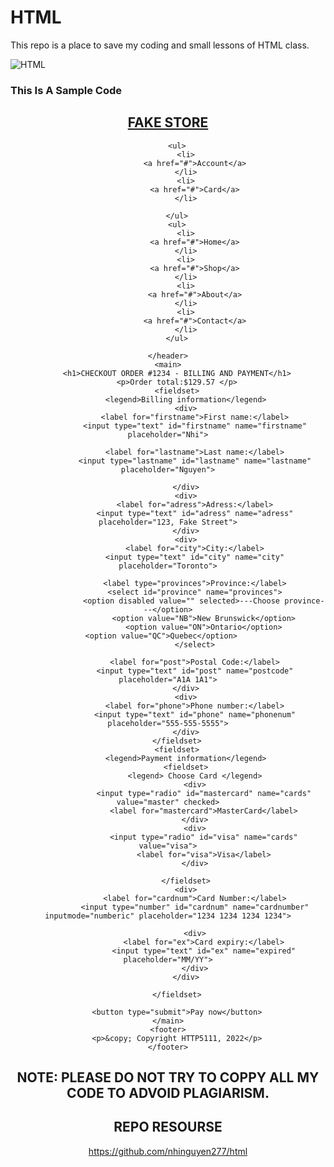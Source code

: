 # HTML
This repo is a place to save my coding and small lessons of HTML class.

![HTML](https://miro.medium.com/v2/resize:fit:900/0*2blaR2l8ZqJ-HAaV.gif)

### This Is A Sample Code

<!DOCTYPE html>
<html lang="en">

<head>
    <meta charset="utf-8">
    <title>Forms and semantic layout tags</title>
</head>

<body>
    <header>
        <h2><a href="#">FAKE STORE</a></h2>

        <ul>
            <li>
                <a href="#">Account</a>
            </li>
            <li>
                <a href="#">Card</a>
            </li>

        </ul>
        <ul>
            <li>
                <a href="#">Home</a>
            </li>
            <li>
                <a href="#">Shop</a>
            </li>
            <li>
                <a href="#">About</a>
            </li>
            <li>
                <a href="#">Contact</a>
            </li>
        </ul>

    </header>
    <main>
        <h1>CHECKOUT ORDER #1234 - BILLING AND PAYMENT</h1>
        <p>Order total:$129.57 </p>
        <fieldset>
            <legend>Billing information</legend>
            <div>
                <label for="firstname">First name:</label>
                <input type="text" id="firstname" name="firstname" placeholder="Nhi">

                <label for="lastname">Last name:</label>
                <input type="lastname" id="lastname" name="lastname" placeholder="Nguyen">

            </div>
            <div>
                <label for="adress">Adress:</label>
                <input type="text" id="adress" name="adress" placeholder="123, Fake Street">
            </div>
            <div>
                <label for="city">City:</label>
                <input type="text" id="city" name="city" placeholder="Toronto">

                <label type="provinces">Province:</label>
                <select id="province" name="provinces">
                    <option disabled value="" selected>---Choose province---</option>
                    <option value="NB">New Brunswick</option>
                    <option value="ON">Ontario</option>
                    <option value="QC">Quebec</option>                   
                </select>

                <label for="post">Postal Code:</label>
                <input type="text" id="post" name="postcode" placeholder="A1A 1A1">
            </div>
            <div>
                <label for="phone">Phone number:</label>
                <input type="text" id="phone" name="phonenum" placeholder="555-555-5555">
            </div>
        </fieldset>
        <fieldset>
            <legend>Payment information</legend>
            <fieldset>
                <legend> Choose Card </legend>
                <div>
                    <input type="radio" id="mastercard" name="cards" value="master" checked>
                    <label for="mastercard">MasterCard</label>
                </div>
                <div>
                    <input type="radio" id="visa" name="cards" value="visa">
                    <label for="visa">Visa</label>
                </div>

            </fieldset>
            <div>
                <label for="cardnum">Card Number:</label>
                <input type="number" id="cardnum" name="cardnumber" inputmode="numberic" placeholder="1234 1234 1234 1234">

                <div>
                    <label for="ex">Card expiry:</label>
                    <input type="text" id="ex" name="expired" placeholder="MM/YY">
                </div>
            </div>

        </fieldset>

        <button type="submit">Pay now</button>
    </main>
    <footer>
        <p>&copy; Copyright HTTP5111, 2022</p>
    </footer>
</body>

</html>

## NOTE: PLEASE DO NOT TRY TO COPPY ALL MY CODE TO ADVOID PLAGIARISM.

## REPO RESOURSE 
https://github.com/nhinguyen277/html
